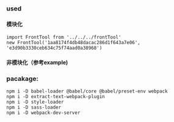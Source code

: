 ### used

#### 模块化
    import FrontTool from '../../../frontTool'
    new FrontTool('1aa8174f4db48dacac286d1f643a7e06', 'e3d90b3330ceb634c75f74aad0a38968')

#### 非模块化（参考example)

### pacakage:
    npm i -D babel-loader @babel/core @babel/preset-env webpack
    npm i -D extract-text-webpack-plugin
    npm i -D style-loader
    npm i -D sass-loader
    npm i -D webpack-dev-server